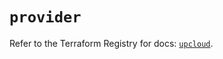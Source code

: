 # `provider`

Refer to the Terraform Registry for docs: [`upcloud`](https://registry.terraform.io/providers/upcloudltd/upcloud/5.13.2/docs).

